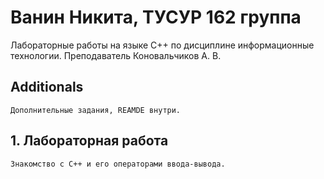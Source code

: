 # Ванин Никита, ТУСУР 162 группа
Лабораторные работы на языке C++ по дисциплине информационные технологии.
Преподаватель Коновальчиков А. В.

## Additionals
	Дополнительные задания, REAMDE внутри.
## 1. Лабораторная работа
	Знакомство с C++ и его операторами ввода-вывода.
